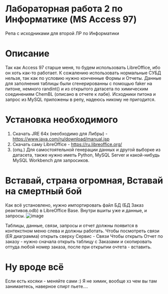 # Лабораторная работа 2 по Информатике (MS Access 97)
 Репа с исходниками для второй ЛР по Информатики 

# Описание
Так как Access 97 старше меня, то будем использовать LibreOffice, ибо он хоть как-то работает.
К сожалению использовать нормальные СУБД нельзя, так как по условию нужно конченные Формы и Отчеты.
Данные для заполнения таблицы были сгенерированны с помощью faker на питоне, немного randint() и из открытого датасета 
по химическим соединениям ChemBL (описано в отчете к лабе).
Исходники питона и запрос из MySQL приложены в репу, надеюсь никому не пригодится.

# Установка необходимого
1) Скачать JRE 64x (необходимо для Либры) - https://www.java.com/ru/download/manual.jsp
2) Скачать саму LibreOffice - https://ru.libreoffice.org/
4) (опц.) Для самостоятельной генерации данных и другой выборке из датасета, также нужно иметь Python, MySQL Server и какой-нибудь 
MySQL Workbench для запросиков. 

# Вставай, страна огромная, Вставай на смертный бой
Как всё установлено, нужно импортировать файл БД (БД Заказ реактивов.odb) в LibreOffice Base. Внутри вшиты уже и данные, и запросы.
![image](https://user-images.githubusercontent.com/95991864/231042247-43d51346-520b-45ae-831d-495fae0eb73a.png)

Таблицы, данные, связи, запросы и отчет должны появится в контекстном меню слева и должны работать.
Чтобы посмотреть связи (ER диаграмма) открыть сверху Сервис - Связи 
Чтобы открыть Отчет по заказу - нужно сначала открыть таблицу с Заказами и скопировать оттуда любой номер заказа, после при открытии очтета - вставить.

# Ну вроде всё
Если есть косяки - меняйте сами :)
Я не химик, вообще хз чем вы там занимаетесь, наверное спирт пьете....
